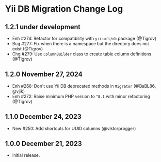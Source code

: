 # Yii DB Migration Change Log

## 1.2.1 under development

- Enh #274: Refactor for compatibility with `yiisoft/db` package (@Tigrov)
- Bug #277: Fix when there is a namespace but the directory does not exist (@Tigrov)
- Chg #279: Use `ColumnBuilder` class to create table column definitions (@Tigrov)

## 1.2.0 November 27, 2024

- Enh #268: Don't use Yii DB deprecated methods in `Migrator` (@BaBL86, @vjik)
- Enh #272: Raise minimum PHP version to `^8.1` with minor refactoring (@Tigrov)

## 1.1.0 December 24, 2023

- New #250: Add shortcuts for UUID columns (@viktorprogger)

## 1.0.0 December 21, 2023

- Initial release.
